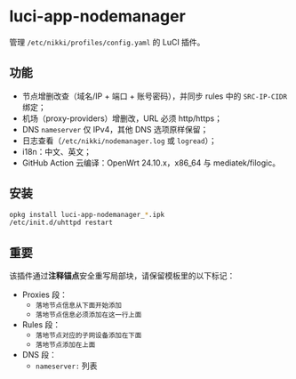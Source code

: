 # luci-app-nodemanager

管理 `/etc/nikki/profiles/config.yaml` 的 LuCI 插件。

## 功能
- 节点增删改查（域名/IP + 端口 + 账号密码），并同步 rules 中的 `SRC-IP-CIDR` 绑定；
- 机场（proxy-providers）增删改，URL 必须 http/https；
- DNS `nameserver` 仅 IPv4，其他 DNS 选项原样保留；
- 日志查看（`/etc/nikki/nodemanager.log` 或 `logread`）；
- i18n：中文、英文；
- GitHub Action 云编译：OpenWrt 24.10.x，x86_64 与 mediatek/filogic。

## 安装
```sh
opkg install luci-app-nodemanager_*.ipk
/etc/init.d/uhttpd restart
```

## 重要
该插件通过**注释锚点**安全重写局部块，请保留模板里的以下标记：

- Proxies 段：
  - `落地节点信息从下面开始添加`
  - `落地节点信息必须添加在这一行上面`
- Rules 段：
  - `落地节点对应的子网设备添加在下面`
  - `落地节点添加在上面`
- DNS 段：
  - `nameserver:` 列表
